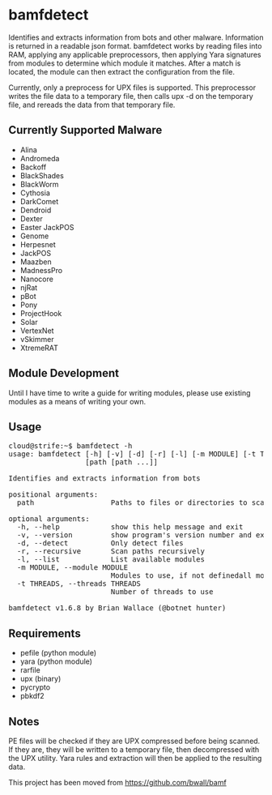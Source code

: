 bamfdetect
==========

Identifies and extracts information from bots and other malware.  Information is returned in a readable json format.
bamfdetect works by reading files into RAM, applying any applicable preprocessors, then applying Yara signatures from modules to determine which module it matches.
After a match is located, the module can then extract the configuration from the file.

Currently, only a preprocess for UPX files is supported.  This preprocessor writes the file data to a temporary file, then calls upx -d on the temporary file, and rereads the data from that temporary file.

Currently Supported Malware
---------------------------
 - Alina
 - Andromeda
 - Backoff
 - BlackShades
 - BlackWorm
 - Cythosia
 - DarkComet
 - Dendroid
 - Dexter
 - Easter JackPOS
 - Genome
 - Herpesnet
 - JackPOS
 - Maazben
 - MadnessPro
 - Nanocore
 - njRat
 - pBot
 - Pony
 - ProjectHook
 - Solar
 - VertexNet
 - vSkimmer
 - XtremeRAT
 
Module Development
------------------
Until I have time to write a guide for writing modules, please use existing modules as a means of writing your own.
 
Usage
-----
<pre>cloud@strife:~$ bamfdetect -h
usage: bamfdetect [-h] [-v] [-d] [-r] [-l] [-m MODULE] [-t THREADS]
                  [path [path ...]]

Identifies and extracts information from bots

positional arguments:
  path                  Paths to files or directories to scan

optional arguments:
  -h, --help            show this help message and exit
  -v, --version         show program's version number and exit
  -d, --detect          Only detect files
  -r, --recursive       Scan paths recursively
  -l, --list            List available modules
  -m MODULE, --module MODULE
                        Modules to use, if not definedall modules are used
  -t THREADS, --threads THREADS
                        Number of threads to use

bamfdetect v1.6.8 by Brian Wallace (@botnet_hunter)
</pre>


Requirements
------------
 - pefile (python module)
 - yara (python module)
 - rarfile
 - upx (binary)
 - pycrypto
 - pbkdf2
 
Notes
-----
PE files will be checked if they are UPX compressed before being scanned.  If they are, they will be written to a temporary file, then decompressed with the UPX utility.  Yara rules and extraction will then be applied to the resulting data.

This project has been moved from https://github.com/bwall/bamf